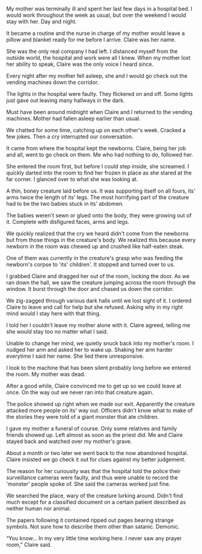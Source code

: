 My mother was terminally ill and spent her last few days in a hospital bed. I would work throughout the week as usual, but over the weekend I would stay with her. Day and night.

It became a routine and the nurse in charge of my mother would leave a pillow and blanket ready for me before I arrive. Claire was her name.

She was the only real company I had left. I distanced myself from the outside world, the hospital and work were all I knew. When my mother lost her ability to speak, Claire was the only voice I heard since.

Every night after my mother fell asleep, she and I would go check out the vending machines down the corridor.

The lights in the hospital were faulty. They flickered on and off. Some lights just gave out leaving many hallways in the dark.

Must have been around midnight when Claire and I returned to the vending machines. Mother had fallen asleep earlier than usual.

We chatted for some time, catching up on each other's week. Cracked a few jokes. Then a cry interrupted our conversation.

It came from where the hospital kept the newborns. Claire, being her job and all, went to go check on them. Me who had nothing to do, followed her.

She entered the room first, but before I could step inside, she screamed. I quickly darted into the room to find her frozen in place as she stared at the far corner. I glanced over to what she was looking at.

A thin, boney creature laid before us. It was supporting itself on all fours, its' arms twice the length of its' legs. The most horrifying part of the creature had to be the two babies stuck in its' abdomen.

The babies weren't sewn or glued onto the body, they were growing out of it. Complete with disfigured faces, arms and legs.

We quickly realized that the cry we heard didn't come from the newborns but from those things in the creature's body. We realized this because every newborn in the room was chewed up and crushed like half-eaten steak.

One of them was currently in the creature's grasp who was feeding the newborn's corpse to 'its' children'. It stopped and turned over to us.

I grabbed Claire and dragged her out of the room, locking the door. As we ran down the hall, we saw the creature jumping across the room through the window. It burst through the door and chased us down the corridor.

We zig-zagged through various dark halls until we lost sight of it. I ordered Claire to leave and call for help but she refused. Asking why in my right mind would I stay here with that thing.

I told her I couldn't leave my mother alone with it. Claire agreed, telling me she would stay too no matter what I said.

Unable to change her mind, we quietly snuck back into my mother's room. I nudged her arm and asked her to wake up. Shaking her arm harder everytime I said her name. She lied there unresponsive.

I look to the machine that has been silent probably long before we entered the room. My mother was dead.

After a good while, Claire convinced me to get up so we could leave at once. On the way out we never ran into that creature again.

The police showed up right when we made our exit. Apparently the creature attacked more people on its' way out. Officers didn't know what to make of the stories they were told of a giant monster that ate children.

I gave my mother a funeral of course. Only some relatives and family friends showed up. Left almost as soon as the priest did. Me and Claire stayed back and watched over my mother's grave.

About a month or two later we went back to the now abandoned hospital. Claire insisted we go check it out for clues against my better judgement.

The reason for her curiousity was that the hospital told the police their surveillance cameras were faulty, and thus were unable to record the 'monster' people spoke of. She said the cameras worked just fine.

We searched the place, wary of the creature lurking around. Didn't find much except for a classified document on a certain patient described as neither human nor animal.

The papers following it contained ripped out pages bearing strange symbols. Not sure how to describe them other than satanic. Demonic.

“You know... In my very little time working here. I never saw any prayer room,” Claire said.